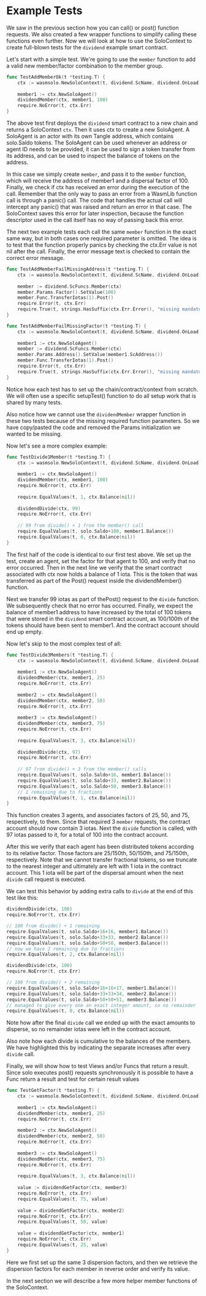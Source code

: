 # Example Tests

We saw in the previous section how you can call() or post() function requests. We also
created a few wrapper functions to simplify calling these functions even further. Now we
will look at how to use the SoloContext to create full-blown tests for the
`dividend` example smart contract.

Let's start with a simple test. We're going to use the `member` function to add a valid
new member/factor combination to the member group.

```go
func TestAddMemberOk(t *testing.T) {
    ctx := wasmsolo.NewSoloContext(t, dividend.ScName, dividend.OnLoad)
    
    member1 := ctx.NewSoloAgent()
    dividendMember(ctx, member1, 100)
    require.NoError(t, ctx.Err)
}
```

The above test first deploys the `dividend` smart contract to a new chain and returns a
SoloContext `ctx`. Then it uses ctx to create a new SoloAgent. A SoloAgent is an actor
with its own Tangle address, which contains solo.Saldo tokens. The SoloAgent can be used
whenever an address or agent ID needs to be provided, it can be used to sign a token
transfer from its address, and can be used to inspect the balance of tokens on the
address.

In this case we simply create `member`, and pass it to the `member` function, which will
receive the address of member1 and a dispersal factor of 100. Finally, we check if ctx has
received an error during the execution of the call. Remember that the only way to pass an
error from a WasmLib function call is through a panic() call. The code that handles the
actual call will intercept any panic() that was raised and return an error in that case.
The SoloContext saves this error for later inspection, because the function descriptor
used in the call itself has no way of passing back this error.

The next two example tests each call the same `member` function in the exact same way, but
in both cases one required parameter is omitted. The idea is to test that the function
properly panics by checking the ctx.Err value is not nil after the call. Finally, the
error message text is checked to contain the correct error message.

```go
func TestAddMemberFailMissingAddress(t *testing.T) {
    ctx := wasmsolo.NewSoloContext(t, dividend.ScName, dividend.OnLoad)
    
    member := dividend.ScFuncs.Member(ctx)
    member.Params.Factor().SetValue(100)
    member.Func.TransferIotas(1).Post()
    require.Error(t, ctx.Err)
    require.True(t, strings.HasSuffix(ctx.Err.Error(), "missing mandatory address"))
}

func TestAddMemberFailMissingFactor(t *testing.T) {
    ctx := wasmsolo.NewSoloContext(t, dividend.ScName, dividend.OnLoad)
    
    member1 := ctx.NewSoloAgent()
    member := dividend.ScFuncs.Member(ctx)
    member.Params.Address().SetValue(member1.ScAddress())
    member.Func.TransferIotas(1).Post()
    require.Error(t, ctx.Err)
    require.True(t, strings.HasSuffix(ctx.Err.Error(), "missing mandatory factor"))
}
```

Notice how each test has to set up the chain/contract/context from scratch. We will often
use a specific setupTest() function to do all setup work that is shared by many tests.

Also notice how we cannot use the `dividendMember` wrapper function in these two tests
because of the missing required function parameters. So we have copy/pasted the code and
removed the Params initialization we wanted to be missing.

Now let's see a more complex example:

```go
func TestDivide1Member(t *testing.T) {
    ctx := wasmsolo.NewSoloContext(t, dividend.ScName, dividend.OnLoad)
    
    member1 := ctx.NewSoloAgent()
    dividendMember(ctx, member1, 100)
    require.NoError(t, ctx.Err)
    
    require.EqualValues(t, 1, ctx.Balance(nil))
    
    dividendDivide(ctx, 99)
    require.NoError(t, ctx.Err)
    
    // 99 from divide() + 1 from the member() call
    require.EqualValues(t, solo.Saldo+100, member1.Balance())
    require.EqualValues(t, 0, ctx.Balance(nil))
}
```

The first half of the code is identical to our first test above. We set up the test,
create an agent, set the factor for that agent to 100, and verify that no error occurred.
Then in the next line we verify that the smart contract associated with ctx now holds a
balance of 1 iota. This is the token that was transferred as part of the Post() request
inside the dividendMember() function.

Next we transfer 99 iotas as part of thePost() request to the `divide` function. We
subsequently check that no error has occurred. Finally, we expect the balance of member1
address to have increased by the total of 100 tokens that were stored in the
`dividend` smart contract account, as 100/100th of the tokens should have been sent to
member1. And the contract account should end up empty.

Now let's skip to the most complex test of all:

```go
func TestDivide3Members(t *testing.T) {
    ctx := wasmsolo.NewSoloContext(t, dividend.ScName, dividend.OnLoad)
    
    member1 := ctx.NewSoloAgent()
    dividendMember(ctx, member1, 25)
    require.NoError(t, ctx.Err)
    
    member2 := ctx.NewSoloAgent()
    dividendMember(ctx, member2, 50)
    require.NoError(t, ctx.Err)
    
    member3 := ctx.NewSoloAgent()
    dividendMember(ctx, member3, 75)
    require.NoError(t, ctx.Err)
    
    require.EqualValues(t, 3, ctx.Balance(nil))
    
    dividendDivide(ctx, 97)
    require.NoError(t, ctx.Err)
    
    // 97 from divide() + 3 from the member() calls
    require.EqualValues(t, solo.Saldo+16, member1.Balance())
    require.EqualValues(t, solo.Saldo+33, member2.Balance())
    require.EqualValues(t, solo.Saldo+50, member3.Balance())
    // 1 remaining due to fractions
    require.EqualValues(t, 1, ctx.Balance(nil))
}
```

This function creates 3 agents, and associates factors of 25, 50, and 75, respectively, to
them. Since that required 3 `member` requests, the contract account should now contain 3
iotas. Next the `divide` function is called, with 97 iotas passed to it, for a total of
100 into the contract account.

After this we verify that each agent has been distributed tokens according to its relative
factor. Those factors are 25/150th, 50/150th, and 75/150th, respectively. Note that we
cannot transfer fractional tokens, so we truncate to the nearest integer and ultimately
are left with 1 iota in the contract account. This 1 iota will be part of the dispersal
amount when the next `divide` call request is executed.

We can test this behavior by adding extra calls to `divide` at the end of this test like
this:

```go
dividendDivide(ctx, 100)
require.NoError(t, ctx.Err)

// 100 from divide() + 1 remaining
require.EqualValues(t, solo.Saldo+16+16, member1.Balance())
require.EqualValues(t, solo.Saldo+33+33, member2.Balance())
require.EqualValues(t, solo.Saldo+50+50, member3.Balance())
// now we have 2 remaining due to fractions
require.EqualValues(t, 2, ctx.Balance(nil))

dividendDivide(ctx, 100)
require.NoError(t, ctx.Err)

// 100 from divide() + 2 remaining
require.EqualValues(t, solo.Saldo+16+16+17, member1.Balance())
require.EqualValues(t, solo.Saldo+33+33+34, member2.Balance())
require.EqualValues(t, solo.Saldo+50+50+51, member3.Balance())
// managed to give every one an exact integer amount, so no remainder
require.EqualValues(t, 0, ctx.Balance(nil))
```

Note how after the final `divide` call we ended up with the exact amounts to disperse, so
no remainder iotas were left in the contract account.

Also note how each divide is cumulative to the balances of the members. We have
highlighted this by indicating the separate increases after every `divide` call.

Finally, we will show how to test Views and/or Funcs that return a result. Since solo
executes post() requests synchronously it is possible to have a Func return a result and
test for certain result values

```go
func TestGetFactor(t *testing.T) {
    ctx := wasmsolo.NewSoloContext(t, dividend.ScName, dividend.OnLoad)
    
    member1 := ctx.NewSoloAgent()
    dividendMember(ctx, member1, 25)
    require.NoError(t, ctx.Err)
    
    member2 := ctx.NewSoloAgent()
    dividendMember(ctx, member2, 50)
    require.NoError(t, ctx.Err)
    
    member3 := ctx.NewSoloAgent()
    dividendMember(ctx, member3, 75)
    require.NoError(t, ctx.Err)
    
    require.EqualValues(t, 3, ctx.Balance(nil))
    
    value := dividendGetFactor(ctx, member3)
    require.NoError(t, ctx.Err)
    require.EqualValues(t, 75, value)
    
    value = dividendGetFactor(ctx, member2)
    require.NoError(t, ctx.Err)
    require.EqualValues(t, 50, value)
    
    value = dividendGetFactor(ctx, member1)
    require.NoError(t, ctx.Err)
    require.EqualValues(t, 25, value)
}
```

Here we first set up the same 3 dispersion factors, and then we retrieve the dispersion
factors for each member in reverse order and verify its value.

In the next section we will describe a few more helper member functions of the
SoloContext.
